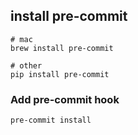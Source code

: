 ## install pre-commit
```shell
# mac
brew install pre-commit

# other
pip install pre-commit
```

### Add pre-commit hook

```shell
pre-commit install
```
